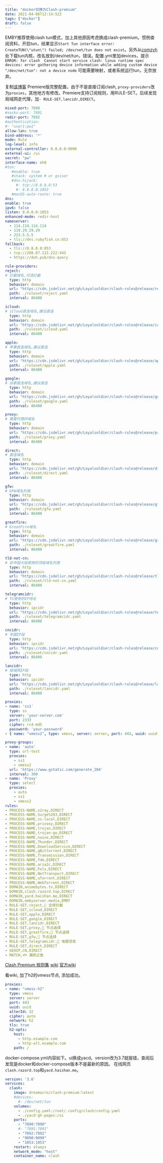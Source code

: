 ```yaml
---
title: "docker切换为Clash-premium"
date: 2021-04-06T12:14:52Z
tags: ["docker"]
draft: false
---
```

  EMBY推荐使用clash tun模式，加上其他原因考虑换成clash-premium。惯例查阅资料，开启tun，结果显示`Start Tun interface error: CreateTUN(\"utun\") failed; /dev/net/tun does not exist`。另外从[comzyh](https://github.com/comzyh/clash/releases) 处下载tun内核，改名放到/dev/net/tun，错误。配置.yml里加devices，提示`ERROR: for clash  Cannot start service clash: linux runtime spec devices: error gathering device information while adding custom device "/dev/net/tun": not a device node` 可能需要映射，或者系统运行tun，无奈放弃。
  
  复制[该博客](https://zhezhiyu.xyz/archives/94) Premiere版完整配置。由于不是直接订阅clash, `proxy-providers`改为`proxies`，其他地方有修改。Premiere支持订阅规则，用RULE-SET。后续发现局域网走代理，加`- RULE-SET,lancidr,DIRECT`。
  ```yaml
mixed-port: 7890
#socks-port: 7891
redir-port: 7892
#authentication:
  #- "user1:pw1"
allow-lan: true
bind-address: '*'
mode: Rule
log-level: info
external-controller: 0.0.0.0:9090
external-ui: /ui
secret: "pw"
interface-name: eh0
#tun: 
     #enable: true
     #stack: system # or gvisor
     #dns-hijack:
       #- tcp://8.8.8.8:53
       #- 8.8.8.8:1053
     #macOS-auto-route: true
dns:
  enable: true
  ipv6: false
  listen: 0.0.0.0:1053
  enhanced-mode: redir-host
  nameserver:
    - 114.114.114.114
    - 119.29.29.29
    - 223.5.5.5
    - tls://dns.rubyfish.cn:853
  fallback:
    - tls://8.8.8.8:853
    - tcp://208.67.222.222:443
    - https://doh.pub/dns-query

rule-providers:
  reject:
  # 拦截域名,可选拦截
    type: http
    behavior: domain
    url: "https://cdn.jsdelivr.net/gh/Loyalsoldier/clash-rules@release/reject.txt"
    path: ./ruleset/reject.yaml
    interval: 86400
 
  icloud:
  # iCloud直连域名,建议直连
    type: http
    behavior: domain
    url: "https://cdn.jsdelivr.net/gh/Loyalsoldier/clash-rules@release/icloud.txt"
    path: ./ruleset/icloud.yaml
    interval: 86400
 
  apple:
  # 苹果直连域名,建议直连
    type: http
    behavior: domain
    url: "https://cdn.jsdelivr.net/gh/Loyalsoldier/clash-rules@release/apple.txt"
    path: ./ruleset/apple.yaml
    interval: 86400
 
  google:
  # 谷歌直连域名,建议直连
    type: http
    behavior: domain
    url: "https://cdn.jsdelivr.net/gh/Loyalsoldier/clash-rules@release/google.txt"
    path: ./ruleset/google.yaml
    interval: 86400
 
  proxy:
  # 需要代理的域名
    type: http
    behavior: domain
    url: "https://cdn.jsdelivr.net/gh/Loyalsoldier/clash-rules@release/proxy.txt"
    path: ./ruleset/proxy.yaml
    interval: 86400
 
  direct:
  # 直连域名
    type: http
    behavior: domain
    url: "https://cdn.jsdelivr.net/gh/Loyalsoldier/clash-rules@release/direct.txt"
    path: ./ruleset/direct.yaml
    interval: 86400
 
  gfw:
  # GFW域名列表
    type: http
    behavior: domain
    url: "https://cdn.jsdelivr.net/gh/Loyalsoldier/clash-rules@release/gfw.txt"
    path: ./ruleset/gfw.yaml
    interval: 86400
 
  greatfire:
  # GreatFire域名
    type: http
    behavior: domain
    url: "https://cdn.jsdelivr.net/gh/Loyalsoldier/clash-rules@release/greatfire.txt"
    path: ./ruleset/greatfire.yaml
    interval: 86400
 
  tld-not-cn:
  # 非中国大陆使用的顶级域名列表
    type: http
    behavior: domain
    url: "https://cdn.jsdelivr.net/gh/Loyalsoldier/clash-rules@release/tld-not-cn.txt"
    path: ./ruleset/tld-not-cn.yaml
    interval: 86400
 
  telegramcidr:
  # TG使用的IP地址
    type: http
    behavior: ipcidr
    url: "https://cdn.jsdelivr.net/gh/Loyalsoldier/clash-rules@release/telegramcidr.txt"
    path: ./ruleset/telegramcidr.yaml
    interval: 86400
 
  cncidr:
  # 中国IP段
    type: http
    behavior: ipcidr
    url: "https://cdn.jsdelivr.net/gh/Loyalsoldier/clash-rules@release/cncidr.txt"
    path: ./ruleset/cncidr.yaml
    interval: 86400
 
  lancidr:
  # 局域网IP段
    type: http
    behavior: ipcidr
    url: "https://cdn.jsdelivr.net/gh/Loyalsoldier/clash-rules@release/lancidr.txt"
    path: ./ruleset/lancidr.yaml
    interval: 86400
 
proxies:
  - name: 'ss1'
    type: ss
    server: 'your-server.com'
    port: 2333
    cipher: rc4-md5
    password: 'your-password'
  - { name: "vmess2", type: vmess, server: server, port: 443, uuid: uuid, alterId: 32, cipher: auto, tls: true } 
  
proxy-groups:
  - name: 'auto'
    type: url-test
    proxies: 
      - ss1
      - vmess2
    url: 'https://www.gstatic.com/generate_204'
    interval: 300
  - name: 'Proxy'
    type: select
    proxies: 
      - auto
      - ss1
      - vmess2
rules:
  - PROCESS-NAME,v2ray,DIRECT
  - PROCESS-NAME,Surge%203,DIRECT
  - PROCESS-NAME,ss-local,DIRECT
  - PROCESS-NAME,privoxy,DIRECT
  - PROCESS-NAME,trojan,DIRECT
  - PROCESS-NAME,trojan-go,DIRECT
  - PROCESS-NAME,naive,DIRECT
  - PROCESS-NAME,Thunder,DIRECT
  - PROCESS-NAME,DownloadService,DIRECT
  - PROCESS-NAME,qBittorrent,DIRECT
  - PROCESS-NAME,Transmission,DIRECT
  - PROCESS-NAME,fdm,DIRECT
  - PROCESS-NAME,aria2c,DIRECT
  - PROCESS-NAME,Folx,DIRECT
  - PROCESS-NAME,NetTransport,DIRECT
  - PROCESS-NAME,uTorrent,DIRECT
  - PROCESS-NAME,WebTorrent,DIRECT
  - DOMAIN,animebytes.tv,DIRECT
  - DOMAIN,clash.razord.top,DIRECT
  - DOMAIN,yacd.haishan.me,DIRECT
  - DOMAIN,embyserver.media,EMBY
  - RULE-SET,reject,🛑 全球拦截
  - RULE-SET,icloud,DIRECT
  - RULE-SET,apple,DIRECT
  - RULE-SET,google,DIRECT
  - RULE-SET,lancidr,DIRECT
  - RULE-SET,proxy,🔰 节点选择
  - RULE-SET,greatfire,🔰 节点选择
  - RULE-SET,gfw,🔰 节点选择
  - RULE-SET,telegramcidr,📲 电报信息
  - RULE-SET,direct,DIRECT
  - GEOIP,CN,DIRECT
  - MATCH,🐟 漏网之鱼
  ```
  [Clash Premium 规则集](https://github.com/Loyalsoldier/clash-rules)
  [wiki](https://lancellc.gitbook.io/clash/)
  [官方wiki](https://github.com/Dreamacro/clash/wiki)
  
  看wiki, 加了h2的vmess节点, 添加成功。
  ```yaml
proxies:
  - name: "vmess-h2"
    type: vmess
    server: server
    port: 443
    uuid: uuid
    alterId: 32
    cipher: auto
    network: h2
    tls: true
    h2-opts:
      host:
        - http.example.com
        - http-alt.example.com
      path: /
  ``` 
    
docker-compose.yml内容如下。ui换成yacd。version改为3.7就报错，查阅后发现是docker和docker-compose版本不是最新的原因。 在线网页`clash.razord.top`和`yacd.haishan.me`。
```yml
version: '3.6'
services:
  clash:
    image: dreamacro/clash-premium:latest
    #devices:
      #- /dev/net/tun
    volumes:
      - ./config.yaml:/root/.config/clash/config.yaml
      - ./yacd-gh-pages:/ui
    ports:
      - "7890:7890"
      #- "7891:7891"
      - "7892:7892"
      - "9090:9090"
      - "1053:1053"
    restart: always
    network_mode: "host"
    container_name: clash
```
  
  
  
  
